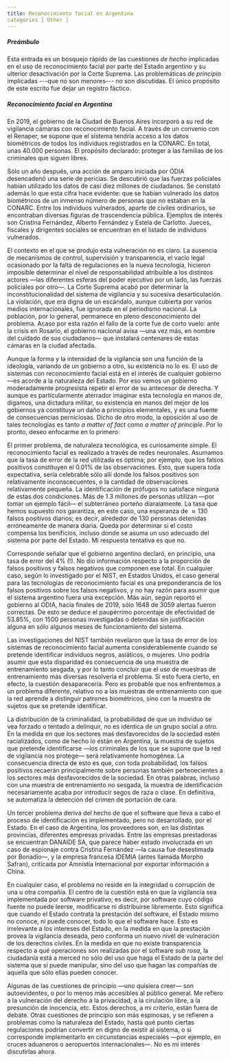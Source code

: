 ```yaml
---
title: Reconocimiento facial en Argentina
categories [ Other ]
---
```



##### Preámbulo

Esta entrada es un bosquejo rápido de las cuestiones *de hecho* implicadas en el
uso de reconocimiento facial por parte del Estado argentino y su ulterior
desactivación por la Corte Suprema. Las problemáticas *de principio* implicadas ---que no son
menores--- no son discutidas. El único propósito de este escrito fue dejar un
registro fáctico.

##### Reconocimiento facial en Argentina

En 2019, el gobierno de la Ciudad de Buenos Aires incorporó a su red de
vigilancia cámaras con reconocimiento facial. A través de un convenio con el
Renaper, se supone que el sistema tendría acceso a los datos biométricos de
todos los individuos registrados en la CONARC. En total, unas $40.000$ personas.
El propósito declarado: proteger a las familias de los criminales que siguen
libres.

Sólo un año después, una acción de amparo iniciada por ODIA desencadenó una
serie de pericias. Se descubrió que las fuerzas policiales habían utilizado los
datos de casi diez millones de ciudadanos. Se constató además lo que esta cifra
hace evidente: que se habían vulnerado los datos biométricos de un inmenso
número de personas que no estaban en la CONARC. Entre los individuos vulnerados,
aparte de civiles ordinarios, se encontraban diversas figuras de trascendencia
pública. Ejemplos de interés son Cristina Fernández, Alberto Fernández y Estela
de Carlotto. Jueces, fiscales y dirigentes sociales se encuentran en el listado
de individuos vulnerados.

El contexto en el que se produjo esta vulneración no es claro. La ausencia de
mecanismos de control, supervisión y transparencia, el vacío legal ocasionado
por la falta de regulaciones en la nueva tecnología, hicieron imposible
determinar el nivel de responsabilidad atribuible a los distintos actores —las
diferentes esferas del poder ejecutivo por un lado, las fuerzas policiales por
otro—. La Corte Suprema acabó por determinar la inconstitucionalidad del
sistema de vigilancia y su sucesiva desarticulación.
La violación, que era digna de un escándalo, aunque cubierta por varios medios
internacionales, fue ignorada en el periodismo nacional. La población, por lo
general, permanece en pleno desconocimiento del problema. Acaso por esta razón
el fallo de la corte fue de corto vuelo: ante la crisis en Rosario, el gobierno
nacional avisa —una vez más, en nombre del cuidado de sus ciudadanos— que
instalará centenares de estas cámaras en la ciudad afectada.

Aunque la forma y la intensidad de la vigilancia son una función de la
ideología, variando de un gobierno a otro, su existencia no lo es. El uso de
sistemas con reconocimiento facial está en el interés de cualquier gobierno —es
acorde a la naturaleza del Estado. Por eso vemos un gobierno moderadamente
progresista repetir el error de su antecesor de derecha. Y aunque es
particularmente aterrador imaginar esta tecnología en manos de, digamos, una
dictadura militar, su existencia en manos del mejor de los gobiernos ya
constituye un daño a principios elementales, y es una
fuente de consecuencias perniciosas. Dicho de otro
modo, la oposición al uso de tales tecnologías es tanto *a matter of
fact* como *a matter of principle*. Por lo pronto, deseo enfocarme en lo 
primero.

El primer problema, de naturaleza tecnológica, es curiosamente simple. El
reconocimiento facial es realizado a través de redes neuronales. Asumamos que la
tasa de error de la red utilizada es óptima; por ejemplo, que los falsos
positivos constituyen el $0.01 \%$ de las observaciones. Esto, que supera toda
expectativa, sería celebrable sólo allí donde los falsos positivos son
relativamente inconscecuentes, o la cantidad de observaciones relativamente
pequeña. La identificación de prófugos no satisface ninguna de estas dos
condiciones. Más de $1.3$ millones de personas utilizan —por tomar un ejemplo
fácil— el subterráneo porteño diaraiamente. La tasa que hemos supuesto nos
garantiza, en este caso, una esperanza de $\approx 130$ falsos positivos
diarios; es decir, alrededor de $130$ personas detenidas erróneamente de manera
diaria. Queda por determinar si el costo compensa los benificios, incluso donde
se asuma un uso adecuado del sistema por parte del Estado. Mi respuesta
tentativa es que no.

Corresponde señalar que el gobierno argentino declaró, en principio, una tasa
de error del 4$\%$ (!). No dio información respecto a la proporción de falsos
positivos y falsos negativos que componen ese total. En cualquier caso, según
lo investigado por el NIST, en Estados Unidos, el caso general para las
tecnologías de reconocimiento facial es una preponderancia de los falsos
positivos sobre los falsos negativos, y no hay razón para asumir que el sistema
argentino fuera una excepción. Más aún, según reportó el gobierno al ODIA,
hacia finales de 2019, sólo 1648 de 3059 alertas fueron correctas. De esto se
deduce el paupérrimo porcentaje de efectividad de 53.85$\%$, con 1500 personas
investigadas o detenidas sin justificación alguna en sólo algunos meses de
funcionamiento del sistema.

Las investigaciones del NIST también revelaron que la tasa de error de los
sistemas de reconocimiento facial aumenta considerablemente cuando se pretende
identificar individuos negros, asiáticos, o mujeres. Uno podría asumir que esta
disparidad es consecuencia de una muestra de entrenamiento sesgada, y por lo
tanto concluir que el uso de muestras de entrenamiento más diversas resolvería
el problema. Si esto fuera cierto, en efecto, la cuestión desaparecería. Pero es
probable que nos enfrentemos a un problema diferente, relativo no a las muestras
de entrenamiento con que la red aprende a distinguir patrones biométricos, sino
con la muestra de sujetos que se pretende identificar. 

La distribución de la criminalidad, la probabilidad de que un individuo se vea
forzado o tentado a delinquir, no es idéntica de un grupo social a otro. En la
medida en que los sectores maś desfavorecidos de la sociedad estén racializados,
como de hecho lo están en Argentina, la muestra de sujetos que pretende
identificarse —los criminales de los que se supone que la red de vigilancia
nos protege— será relativamente homogénea. La consecuencia directa de esto es
que, con toda probabilidad, los falsos positivos recaerán principalmente sobre
personas también pertenecientes a los sectores más desfavorecidos de la
sociedad. En otras palabras, incluso con una muestra de entrenamiento no
sesgada, la muestra de identificación necesariamente acaba por introducir segos
de raza o clase. En definitiva, se automatiza la detección del crimen de
portación de cara.


Un tercer problema deriva del hecho de que el software que lleva a cabo el
proceso de identificación es implementado, pero no desarrollado, por el Estado.
En el caso de Argentina, los proveedores son, en las distintas provincias,
diferentes empresas privadas. Entre las empresas prestadoras se encuentran
DANAIDE SA, que parece haber estado involucrada en un caso de espionaje contra
Cristina Fernández —la causa fue desestimada por Bonadío—, y la empresa
francesa IDEMIA (antes llamada Morpho Safran), criticada por Amnistía
Internacional por exportar información a China. 

En cualquier caso, el problema no reside en la integridad o corrupción de una u
otra compañía. El centro de la cuestión está en que la vigilancia sea
implementada por software privativo; es decir, por software cuyo código fuente no
puede leerse, modificarse ni distribuirse libremente. Esto significa que cuando
el Estado contrata la prestación del software, el Estado mismo no
conoce, ni puede conocer, todo lo que el software hace. Esto es irrelevante a los
intereses del Estado, en la medida en que la prestación provea la vigilancia
deseada, pero conforma un nuevo nivel de vulneración de los derechos civiles. En
la medida en que no existe transparencia respecto a qué operaciones son
realizadas por el software *sub rosa*, la ciudadanía está a merced no
sólo del uso que haga el Estado de la parte del sistema que sí puede manipular,
sino del uso que hagan las compañías de aquella que sólo ellas pueden conocer.


Algunas de las cuestiones de principio —uno quisiera creer— son
autoevidentes, o por lo menos más accesibles al público general. Me refiero a la
vulneración del derecho a la privacidad, a la cirulación libre, a la presunción
de inocencia, etc. Estos derechos, a mi criterio, están fuera de debate. Otras
cuestiones de principio son más espinosas, y se refieren a problemas como la
naturaleza del Estado, hasta qué punto ciertas regulaciones podrían convertir en
digno de existir al sistema, o si corresponde implementarlo en circunstancias
especiales —por ejemplo, en cruces aduaneros o aeropuertos internacionales—.
No es mi interés discutirlas ahora.

